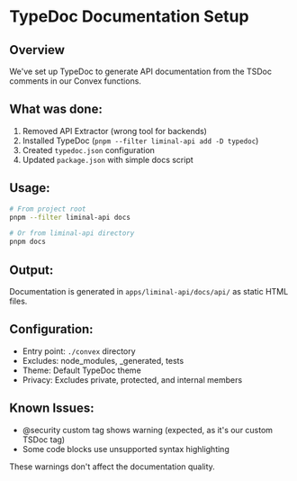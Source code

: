 # TypeDoc Documentation Setup

## Overview
We've set up TypeDoc to generate API documentation from the TSDoc comments in our Convex functions.

## What was done:
1. Removed API Extractor (wrong tool for backends)
2. Installed TypeDoc (`pnpm --filter liminal-api add -D typedoc`)
3. Created `typedoc.json` configuration
4. Updated `package.json` with simple docs script

## Usage:
```bash
# From project root
pnpm --filter liminal-api docs

# Or from liminal-api directory
pnpm docs
```

## Output:
Documentation is generated in `apps/liminal-api/docs/api/` as static HTML files.

## Configuration:
- Entry point: `./convex` directory
- Excludes: node_modules, _generated, tests
- Theme: Default TypeDoc theme
- Privacy: Excludes private, protected, and internal members

## Known Issues:
- @security custom tag shows warning (expected, as it's our custom TSDoc tag)
- Some code blocks use unsupported syntax highlighting

These warnings don't affect the documentation quality.